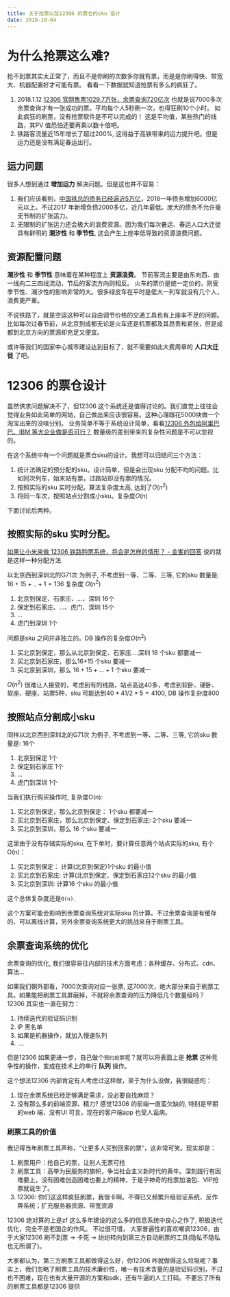 ```yaml
---
title: 关于抢票以及12306 的票仓的sku 设计
date: 2018-10-04
---
```

# 为什么抢票这么难?
抢不到票其实太正常了，而且不是你刷的次数多你就有票，而是是你刷得快、带宽大、机器配置好才可能有票。
看看一下数据就知道抢票有多么的疯狂了。
1. 2018.1.12 [12306 官网售票1029.7万张，余票查询720亿次](https://baijiahao.baidu.com/s?id=1589813050581032900)
也就是说7000多次 余票查询才有一张成功的票。平均每个人5秒刷一次，也得狂刷10个小时。 如此疯狂的刷票，没有抢票软件是不可以完成的！
这是平均值，某些热门的线路，其PV 值恐怕还要再乘以数十倍吧。
2. 铁路客流量近15年增长了超过200%, 这得益于高铁带来的运力提升吧。但是运力还是没有满足春运出行。

## 运力问题
很多人想到通过 **增加运力** 解决问题。但是这也并不容易：
1. 我们应该看到，[中国铁总的债务已经逼近5万亿](https://zhuanlan.zhihu.com/p/26681638)，2016一年债务增加6000亿元以上。不过2017 年新增负债2000多亿，近几年最低。庞大的债务不允许毫无节制的扩张运力。
2. 无限制的扩张运力还会极大的浪费资源。因为我们每次暑运、春运人口大迁徙具有鲜明的 **潮汐性** 和 **季节性**, 这会产生上座率低导致的资源浪费问题。

## 资源配置问题
**潮汐性** 和 **季节性** 意味着在某种程度上 **资源浪费**。 节前客流主要是由东向西、由一线向二三四线流动，节后的客流方向则相反。
火车的票价是统一定价的，则受季节性、潮汐性的影响非常的大。很多绿皮车在平时是偌大一列车就没有几个人，浪费更严重。

不说铁路了，就是空运这种可以自由调节价格的交通工具也有上座率不足的问题。比如每次过春节前，从北京到成都无论是火车还是机票都及其昂贵和紧张，但是成都到北京方向的票源却充足又便宜。

或许等我们的国家中心城市建设达到目标了，就不需要如此大费周章的 **人口大迁徙** 了吧。

# 12306 的票仓设计
虽然供求问题解决不了，但12306 这个系统还是值得讨论的。我们直觉上往往会觉得业务如此简单的网站，自己做出来应该很容易。这种心理跟花5000块做一个淘宝出来的没啥分别。
业务简单不等于系统设计简单，看看[12306 外包给阿里巴巴、IBM 等大企业做是否可行？](https://www.zhihu.com/question/22451397) 数量级的差别带来的复杂性问题是不可以忽视的。

在这个系统中有一个问题就是票仓sku的设计。我想可以归结问三个方法：
1. 统计法确定的预分配的sku。设计简单，但是会出现sku 分配不均的问题。比如同次列车，始末站有票，过路站却没有票的情况。
2. 按照实际的sku 实时分配。算法复杂度太高, 达到了$O(n^2)$
3. 将同一车次，按照站点分割成小sku。复杂度$O(n)$

下面讨论后两种。

## 按照实际的sku 实时分配。
[如果让小米来做 12306 铁路购票系统，将会是怎样的情形？ - 金峯的回答](https://www.zhihu.com/question/21909847/answer/36662863) 说的就是这样一种分配方法.

以北京西到深圳北的G71次 为例子, 不考虑到一等、二等、三等, 它的sku 数量是: $16+15+..+1=136$ 复杂度 $O(n^2)$
1. 北京到保定、石家庄、...、深圳 16个
2. 保定到石家庄、...、虎门、深圳 15个
3. ...
4. 虎门到深圳 1个

问题是sku 之间并非独立的。DB 操作的复杂度$O(n^2)$
1. 买北京到保定，那么从北京到保定、石家庄....深圳 16 个sku 都要减一
2. 买北京到石家庄，那么16+15 个sku 要减一
3. 买北京到深圳，那么 $16+15+...+1$ 个sku 要减一

$O(n^2)$ 很难让人接受的，考虑到有的线路，站点高达40多，考虑到软卧、硬卧、软座、硬座、站票5种，sku 可能达到$40*41/2*5=4100$, DB 操作复杂度800

## 按照站点分割成小sku
同样以北京西到深圳北的G71次 为例子, 不考虑到一等、二等、三等, 它的sku 数量是: 16个
1. 北京到保定 1个
2. 保定到石家庄 1个
3. ...
4. 虎门到深圳 1个

当我们执行购买操作时, 复杂度O(n):
1. 买北京到保定，那么北京到保定： 1个sku 都要减一
2. 买北京到石家庄，那么北京到保定、保定到石家庄: 2个sku 要减一
3. 买北京到深圳，那么 16 个sku 要减一

这里由于没有存储实际的sku, 在下单时，要计算任意两个站点实际的sku, 有个O(n)：
1. 买北京到保定： 计算(北京到保定)1个sku 的最小值
2. 买北京到石家庄: 计算(北京到保定、保定到石家庄)2个sku 的最小值
3. 买北京到深圳: 计算16 个sku 的最小值

这个总体复杂度还是`O(n)`. 

这个方案可能会影响到余票查询系统对实际sku 的计算。不过余票查询是有缓存的、可以离线计算，另外余票查询系统更大的挑战来自于刷票工具。

## 余票查询系统的优化
余票查询的优化, 我们很容易往内部的技术方面考虑：各种缓存、分布式、cdn、算法...

如果我们朝外部看，7000次查询对应一张票, 这7000次，绝大部分来自于刷票工具。如果能把刷票工具屏蔽掉，不就将余票查询的压力降低几个数量级吗？
12306 其实也一直在努力：
1. 持续迭代的验证码识别
2. IP 黑名单
3. 如果是机器操作，就加入慢速队列
4. ....

但是12306 如果更进一步，自己做个`预约抢票`呢？就可以将表面上是 **抢票** 这种竞争性的操作，变成在技术上的串行 **队列** 操作。

这个想法12306 内部肯定有人考虑过这样做，至于为什么没做，我很疑惑的：
1. 现在余票系统已经足够满足需求，没必要自找麻烦？
2. 没有那么多的前端资源、精力? 感觉12306 的前端一直蛮欠缺的, 特别是早期的web 端，没有UI 可言。现在的客户端app 也受人诟病。

### 刷票工具的价值
我记得当年刷票工具声称，“让更多人买到回家的票“，这非常可笑。现实却是：
1. 刷票用户：抢自己的票，让别人无票可抢
2. 刷票工具：高举为民服务的旗帜，争当社会主义新时代的黄牛。深刻践行有困难要上，没有困难创造困难也要上的精神，于是乎神奇的抢票加油包、VIP抢票就诞生了。
3. 12306: 你们这这样疯狂刷票，我很卡啊。不得已又频繁升级验证系统、反作弊系统；扩充服务器资源、带宽资源

12306 绝对算的上是zf 这么多年建设的这么多的信息系统中良心之作了, 积极迭代优化，完全不是老国企的作风。
不过很可惜， 大家普遍性的喜欢嘲讽12306，由于大家12306 刷不到票 -> 卡死 -> 纷纷转向到第三方自动刷票的工具(隐私不隐私也无所谓了)。

大家都认为，第三方刷票工具都做得这么好，你12306 咋就做得这么垃圾呢？事实上，我们忽略了刷票工具的技术廉价性，唯一有技术含量的是验证码识别，不过也不困难，现在也有大量开源的方案和sdk，还有牛逼的人工打码。不要忘了所有的刷票工具都是12306 提供